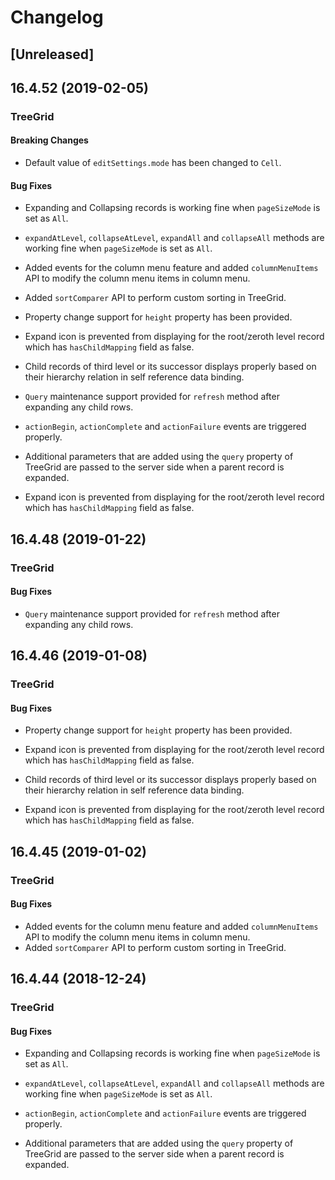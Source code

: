 # Changelog

## [Unreleased]

## 16.4.52 (2019-02-05)

### TreeGrid

#### Breaking Changes

- Default value of `editSettings.mode` has been changed to `Cell`.

#### Bug Fixes

- Expanding and Collapsing records is working fine when `pageSizeMode` is set as `All`.
- `expandAtLevel`, `collapseAtLevel`, `expandAll` and `collapseAll` methods are working fine when `pageSizeMode` is set as `All`.
- Added events for the column menu feature and added `columnMenuItems` API to modify the column menu items in column menu.
- Added `sortComparer` API to perform custom sorting in TreeGrid.
- Property change support for `height` property has been provided.
- Expand icon is prevented from displaying for the root/zeroth level record which has `hasChildMapping` field as false.
- Child records of third level or its successor displays properly based on their hierarchy relation in self reference data binding.
- `Query` maintenance support provided for `refresh` method after expanding any child rows.

- `actionBegin`, `actionComplete` and `actionFailure` events are triggered properly.
- Additional parameters that are added using the `query` property of TreeGrid are passed to the server side when a parent record is expanded.
- Expand icon is prevented from displaying for the root/zeroth level record which has `hasChildMapping` field as false.

## 16.4.48 (2019-01-22)

### TreeGrid

#### Bug Fixes

- `Query` maintenance support provided for `refresh` method after expanding any child rows.

## 16.4.46 (2019-01-08)

### TreeGrid

#### Bug Fixes

- Property change support for `height` property has been provided.
- Expand icon is prevented from displaying for the root/zeroth level record which has `hasChildMapping` field as false.
- Child records of third level or its successor displays properly based on their hierarchy relation in self reference data binding.

- Expand icon is prevented from displaying for the root/zeroth level record which has `hasChildMapping` field as false.

## 16.4.45 (2019-01-02)

### TreeGrid

#### Bug Fixes

- Added events for the column menu feature and added `columnMenuItems` API to modify the column menu items in column menu.
- Added `sortComparer` API to perform custom sorting in TreeGrid.

## 16.4.44 (2018-12-24)

### TreeGrid

#### Bug Fixes

- Expanding and Collapsing records is working fine when `pageSizeMode` is set as `All`.
- `expandAtLevel`, `collapseAtLevel`, `expandAll` and `collapseAll` methods are working fine when `pageSizeMode` is set as `All`.


- `actionBegin`, `actionComplete` and `actionFailure` events are triggered properly.
- Additional parameters that are added using the `query` property of TreeGrid are passed to the server side when a parent record is expanded.


